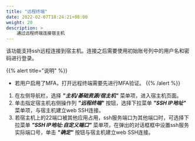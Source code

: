 ```yaml
---
title: "远程终端"
date: 2022-02-07T18:24:21+08:00
weight: 20
description: >
    通过远程终端连接宿主机
---
```


该功能支持ssh远程连接到宿主机。连接之后需要使用初始账号列中的用户名和密码进行登录。

{{% alert title="说明" %}}
- 若用户启用了MFA，打开远程终端需要先进行MFA验证。
{{% /alert %}}

1. 在左侧导航栏，选择 **_"主机/基础资源/宿主机"_** 菜单项，进入宿主机页面。
2. 单击指定宿主机右侧操作列 **_"远程终端"_** 按钮，选择下拉菜单 **_"SSH IP地址"_** 菜单项，与宿主机建立web SSH连接。
3. 若宿主机上的22端口被其他应用占用，ssh服务端口为其他端口时，可选择下拉菜单 **_"SSH IP地址:自定义端口"_** 菜单项，在弹出的对话框框中设置ssh服务实际端口号，单击 **_"确定"_** 按钮与宿主机建立web SSH连接。
